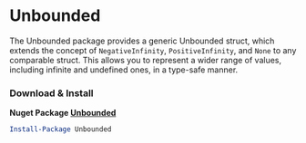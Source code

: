 # Unbounded
The Unbounded package provides a generic Unbounded<T> struct, which extends the concept of `NegativeInfinity`, `PositiveInfinity`, and `None` to any comparable struct. This allows you to represent a wider range of values, including infinite and undefined ones, in a type-safe manner.

### Download & Install
**Nuget Package [Unbounded](https://www.nuget.org/packages/Unbounded/)**

```powershell
Install-Package Unbounded
```
